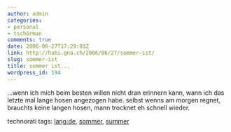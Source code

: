 ```yaml
---
author: admin
categories:
- personal
- tschörman
comments: true
date: 2006-06-27T17:29:03Z
link: http://habi.gna.ch/2006/06/27/sommer-ist/
slug: sommer-ist
title: sommer ist...
wordpress_id: 194
---
```


...wenn ich mich beim besten willen nicht dran erinnern kann, wann ich das letzte mal lange hosen angezogen habe. selbst wenns am morgen regnet, brauchts keine langen hosen, mann trocknet eh schnell wieder.





technorati tags: [lang:de](http://www.technorati.com/tag/lang:de), [sommer](http://www.technorati.com/tag/sommer), [summer](http://www.technorati.com/tag/summer)
